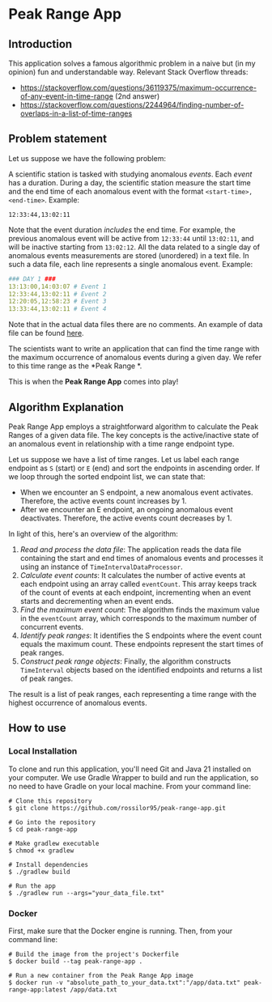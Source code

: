 # Peak Range App

## Introduction
This application solves a famous algorithmic problem in a naive but (in my opinion) fun and understandable way. Relevant Stack Overflow threads:

- https://stackoverflow.com/questions/36119375/maximum-occurrence-of-any-event-in-time-range (2nd answer)
- https://stackoverflow.com/questions/2244964/finding-number-of-overlaps-in-a-list-of-time-ranges


## Problem statement
Let us suppose we have the following problem:

A scientific station is tasked with studying anomalous *events*. Each *event* has a duration. During a day, the scientific station measure the start time and the end time of each anomalous event with the format `<start-time>,<end-time>`. Example:

```
12:33:44,13:02:11
```
Note that the event duration _includes_ the end time. For example, the previous anomalous event will be active from `12:33:44` until `13:02:11`, and will be inactive starting from `13:02:12`.
All the data related to a single day of anomalous events measurements are stored (unordered) in a text file. In such a data file, each line represents a single anomalous event. Example:

```yaml
### DAY 1 ###
13:13:00,14:03:07 # Event 1
12:33:44,13:02:11 # Event 2
12:20:05,12:58:23 # Event 3
13:33:44,13:02:11 # Event 4
```

Note that in the actual data files there are no comments. An example of data file can be found [here](src/test/resources/data/test.txt).

The scientists want to write an application that can find the time range with the maximum occurrence of anomalous events during a given day. We refer to this time range as the *Peak Range
*. 

This is when the **Peak Range App** comes into play!


## Algorithm Explanation

Peak Range App employs a straightforward algorithm to calculate the Peak Ranges of a given data file. The key concepts is the active/inactive state of an anomalous event in relationship with a time range endpoint type. 

Let us suppose we have a list of time ranges. Let us label each range endpoint as `S` (start) or `E` (end) and sort the endpoints in ascending order. If we loop through the sorted endpoint list, we can state that:
- When we encounter an S endpoint, a new anomalous event activates. Therefore, the active events count increases by 1.
- After we encounter an E endpoint, an ongoing anomalous event deactivates. Therefore, the active events count decreases by 1.

In light of this, here's an overview of the algorithm:

1. _Read and process the data file_: The application reads the data file containing the start and end times of anomalous events and processes it using an instance of `TimeIntervalDataProcessor`.
2. _Calculate event counts_: It calculates the number of active events at each endpoint using an array called `eventCount`. This array keeps track of the count of events at each endpoint, incrementing when an event starts and decrementing when an event ends.
3. _Find the maximum event count_: The algorithm finds the maximum value in the `eventCount` array, which corresponds to the maximum number of concurrent events.
4. _Identify peak ranges_: It identifies the S endpoints where the event count equals the maximum count. These endpoints represent the start times of peak ranges.
5. _Construct peak range objects_: Finally, the algorithm constructs `TimeInterval` objects based on the identified endpoints and returns a list of peak ranges.

The result is a list of peak ranges, each representing a time range with the highest occurrence of anomalous events.


## How to use

### Local Installation
To clone and run this application, you'll need Git and Java 21 installed on your computer. We use Gradle Wrapper to build and run the application, so no need to have Gradle on your local machine. From your command line:

```shell
# Clone this repository
$ git clone https://github.com/rossilor95/peak-range-app.git

# Go into the repository
$ cd peak-range-app

# Make gradlew executable
$ chmod +x gradlew

# Install dependencies
$ ./gradlew build

# Run the app 
$ ./gradlew run --args="your_data_file.txt"
```

### Docker
First, make sure that the Docker engine is running. Then, from your command line:

```shell
# Build the image from the project's Dockerfile
$ docker build --tag peak-range-app .

# Run a new container from the Peak Range App image 
$ docker run -v "absolute_path_to_your_data.txt":"/app/data.txt" peak-range-app:latest /app/data.txt
```
